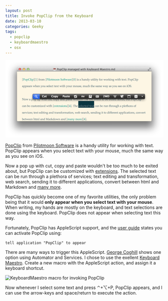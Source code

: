 ```yaml
---
layout: post
title: Invoke PopClip from the Keyboard
date: 2013-03-10
categories: Geeky
tags:
  - popclip
  - keyboardmaestro
  - osx
---
```


![Image of PopClip in action](/assets/img/PopClip.png "")

[PopClip][1] from [Pilotmoon Software][0] is a handy utility for working with text. PopClip appears when you select text with your mouse, much the same way as you see on iOS.

Now a pop up with cut, copy and paste wouldn't be too much to be exited about, but PopClip can be customized with [extensions][4]. The selected text can be run through a plethora of services; text editing and transformation, web search, sending it to different applications, convert between html and Markdown and [many more][4].

PopClip has quickly become one of my favorite utilities, the only problem being that it would **only appear when you select text with your mouse**. When writing, my hands are mostly on the keyboard, and text selections are done using the keyboard. PopClip does not appear when selecting text this way.

Fortunately, PopClip has AppleScript support, and the [user guide][3] states you can activate PopClip using: 

    tell application "PopClip" to appear

There are many ways to trigger this AppleScript. [George Coghill][5] shows one option using Automator and Services. I chose to use the exellent [Keyboard Maestro][6]. Create a new macro with the AppleScript action, and assign it a keyboard shortcut.

![KeyboardMaestro macro for invoking PopClip](../../assets/img/km-macro-show-pop-clip.png "")

Now whenever I select some text and press ⌃+⌥+P, PopClip appears, and I can use the arrow-keys and space/return to execute the action.

[0]: http://pilotmoon.com/ "Pilotmoon Software"
[1]: http://pilotmoon.com/popclip/ "PopClip for Mac"
[3]: http://pilotmoon.com/popclip/guide/ "PopClip User Guide"
[4]: http://pilotmoon.com/popclip/extensions/ "PopClip Extensions"
[5]: http://georgecoghill.wordpress.com/2012/11/04/invoke-popclip-via-keyboard-using-applescript-automator-and-os-x-services/ "Invoke PopClip Via Keyboard Using AppleScript, Automator and OS X Services"
[6]: http://www.keyboardmaestro.com/main/ "Keyboard Maestro 5.3.2: Work Faster with Macros for Mac OS X"
